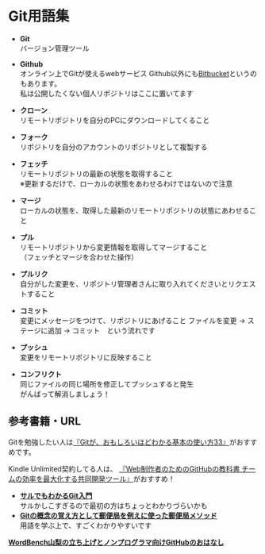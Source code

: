 # Git用語集


* **Git**  
    バージョン管理ツール

* **Github**  
    オンライン上でGitが使えるwebサービス
    Github以外にも[Bitbucket](https://bitbucket.org/)というのもあります。  
    私は公開したくない個人リポジトリはここに置いてます

* **クローン**  
    リモートリポジトリを自分のPCにダウンロードしてくること

* **フォーク**  
    リポジトリを自分のアカウントのリポジトリとして複製する

* **フェッチ**  
    リモートリポジトリの最新の状態を取得すること  
    ※更新するだけで、ローカルの状態をあわせるわけではないので注意

* **マージ**  
    ローカルの状態を、取得した最新のリモートリポジトリの状態にあわせること

* **プル**  
    リモートリポジトリから変更情報を取得してマージすること  
    （フェッチとマージを合わせた操作）

* **プルリク**  
    自分がした変更を、リポジトリ管理者さんに取り入れてくださいとリクエストすること

* **コミット**  
    変更にメッセージをつけて、リポジトリにあげること
    ファイルを変更 → ステージに追加 → コミット　という流れです

* **プッシュ**  
    変更をリモートリポジトリに反映すること

* **コンフリクト**  
    同じファイルの同じ場所を修正してプッシュすると発生  
    がんばって解消しましょう！


## 参考書籍・URL
Gitを勉強したい人は[『Gitが、おもしろいほどわかる基本の使い方33』](https://www.amazon.co.jp/Git%E3%81%8C%E3%80%81%E3%81%8A%E3%82%82%E3%81%97%E3%82%8D%E3%81%84%E3%81%BB%E3%81%A9%E3%82%8F%E3%81%8B%E3%82%8B%E5%9F%BA%E6%9C%AC%E3%81%AE%E4%BD%BF%E3%81%84%E6%96%B933-%E5%A4%A7%E4%B8%B2-%E8%82%87-ebook/dp/B00Y2FKN9C/ref=pd_sim_351_4?ie=UTF8&dpID=51k3NJGTYLL&dpSrc=sims&preST=_OU09__BG0%2C0%2C0%2C0_FMpng_AC_UL160_SR120%2C160_&psc=1&refRID=QN2MVCTMAWTSAJQJG849)がおすすめです。

Kindle Unlimited契約してる人は、 [『Web制作者のためのGitHubの教科書 チームの効率を最大化する共同開発ツール』](http://www.amazon.co.jp/exec/obidos/ASIN/B00QPSXY1I/hatsuka-matsui-22/ref=nosim/)がおすすめ！


* **[サルでもわかるGit入門](http://www.backlog.jp/git-guide/)**  
    サルかしこすぎるので最初の方はちょっとわかりづらいかも
* **[Gitの概念の覚え方として郵便局を例えに使った郵便局メソッド](https://speakerdeck.com/yunico/20140601-github-kaigi-yunico)**  
    用語を学ぶ上で、すごくわかりやすいです

**[WordBench山梨の立ち上げとノンプログラマ向けGitHubのおはなし](http://www.slideshare.net/natsumiine/wordbenchgithub)**  
